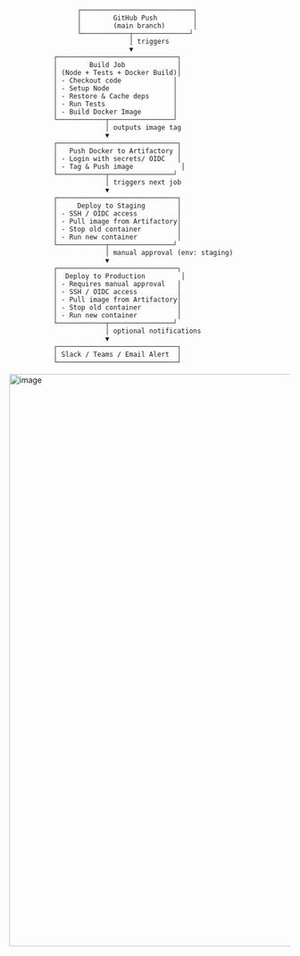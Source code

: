                      ┌────────────────────────────┐
                     │        GitHub Push         │
                     │        (main branch)       │
                     └────────────┬──────────────┘
                                  │ triggers
                                  ▼
               ┌──────────────────────────────┐
               │        Build Job             │
               │ (Node + Tests + Docker Build)│
               │ - Checkout code             │
               │ - Setup Node                │
               │ - Restore & Cache deps      │
               │ - Run Tests                 │
               │ - Build Docker Image        │
               └────────────┬────────────────┘
                            │ outputs image tag
                            ▼
               ┌──────────────────────────────┐
               │   Push Docker to Artifactory │
               │ - Login with secrets/ OIDC   │
               │ - Tag & Push image            │
               └────────────┬────────────────┘
                            │ triggers next job
                            ▼
               ┌──────────────────────────────┐
               │     Deploy to Staging        │
               │ - SSH / OIDC access          │
               │ - Pull image from Artifactory│
               │ - Stop old container         │
               │ - Run new container          │
               └────────────┬────────────────┘
                            │ manual approval (env: staging)
                            ▼
               ┌──────────────────────────────┐
               │  Deploy to Production         │
               │ - Requires manual approval   │
               │ - SSH / OIDC access          │
               │ - Pull image from Artifactory│
               │ - Stop old container         │
               │ - Run new container          │
               └────────────┬────────────────┘
                            │ optional notifications
                            ▼
               ┌──────────────────────────────┐
               │ Slack / Teams / Email Alert  │
               └──────────────────────────────┘
<img width="1536" height="1024" alt="image" src="https://github.com/user-attachments/assets/56939d20-a849-4533-80ca-fb56fb0739c7" />
